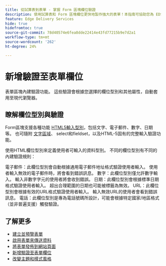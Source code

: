 ```yaml
---
title: 從試算表到表單 - 掌握 Form 區塊欄位驗證
description: 使用試算表和 Form 區塊欄位更快地製作強大的表單！本指南可協助您為 EDS Forms 區塊欄位建立自訂驗證。
feature: Edge Delivery Services
hide: true
hidefromtoc: true
source-git-commit: 78d40574e6fea8dde22414e43fd77215b9e7d2a1
workflow-type: tm+mt
source-wordcount: '262'
ht-degree: 24%

---
```



# 新增驗證至表單欄位

表單區塊內建驗證功能。 這些驗證會根據您選擇的欄位型別和其他屬性，自動套用至現代瀏覽器。

## 瞭解欄位型別與驗證

Form區塊支援各種功能 [HTML5輸入型別](https://developer.mozilla.org/en-US/docs/Web/HTML/Element/input#input_types)，包括文字、電子郵件、數字、日期等。 也可隨附 [文字區域](https://developer.mozilla.org/en-US/docs/Web/HTML/Element/textarea)、 select和fieldset，以及HTML-5固有的完整輸入驗證功能。

使用HTML欄位型別來定義使用者可輸入的資料型別。 不同的欄位型別有不同的內建驗證規則：

電子郵件：此欄位型別會自動根據通用電子郵件地址格式驗證使用者輸入。 使用者輸入無效的電子郵件時，將會看到錯誤訊息。
數字：此欄位型別僅允許數字輸入。 輸入非數字字元的使用者將會收到錯誤。
日期：此欄位型別會根據標準日期格式驗證使用者輸入。 超出合理範圍的日期也可能被標籤為無效。
URL：此欄位型別會根據有效的URL格式驗證使用者輸入。 輸入無效URL的使用者會看到錯誤訊息。
電話：此欄位型別是專為電話號碼所設計，可能會根據特定國家/地區格式（並非普遍支援）觸發驗證。


## 了解更多

* [建立並預覽表單](/help/edge/docs/forms/create-forms.md)
* [啟用表單來傳送資料](/help/edge/docs/forms/submit-forms.md)
* [將表單發佈到網站頁面](/help/edge/docs/forms/publish-eds-forms.md)
* [新增驗證至表單欄位](/help/edge/docs/forms/validate-forms.md)
* [改變主題和樣式風格](/help/edge/docs/forms/style-theme-forms.md)